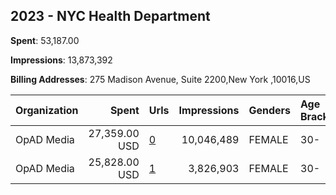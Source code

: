 ## 2023 - NYC Health Department 
**Spent**: 53,187.00

**Impressions**: 13,873,392

**Billing Addresses**: 275 Madison Avenue, Suite 2200,New York ,10016,US

|Organization|Spent|Urls|Impressions|Genders|Age Brackets|Country Codes|
|:---|---:|:---|---:|:---|:---|:---|
|OpAD Media|27,359.00 USD|[0](https://www.snap.com/political-ads/asset/cebbdaf32485f386ec1825e48a915559bc2b910714b71c46a6bc3015411d4b15?mediaType=jpg)|10,046,489|FEMALE|30-|united states|
|OpAD Media|25,828.00 USD|[1](https://www.snap.com/political-ads/asset/117b177ca91f8408669ddeb9d63e47aa9a5c614b61fd87f60115248fa3a4a65d?mediaType=jpg)|3,826,903|FEMALE|30-|united states|
